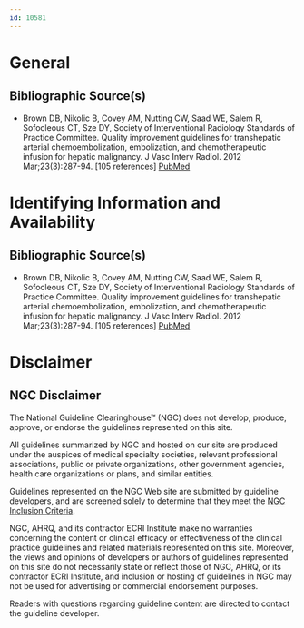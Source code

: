 ```yaml
---
id: 10581
---
```


# General

## Bibliographic Source(s)

- Brown DB, Nikolic B, Covey AM, Nutting CW, Saad WE, Salem R, Sofocleous CT, Sze DY, Society of Interventional Radiology Standards of Practice Committee. Quality improvement guidelines for transhepatic arterial chemoembolization, embolization, and chemotherapeutic infusion for hepatic malignancy. J Vasc Interv Radiol. 2012 Mar;23(3):287-94. [105 references] [ PubMed ](http://www.ncbi.nlm.nih.gov/entrez/query.fcgi?cmd=Retrieve&db=pubmed&dopt=Abstract&list_uids=22284821)

# Identifying Information and Availability

## Bibliographic Source(s)

- Brown DB, Nikolic B, Covey AM, Nutting CW, Saad WE, Salem R, Sofocleous CT, Sze DY, Society of Interventional Radiology Standards of Practice Committee. Quality improvement guidelines for transhepatic arterial chemoembolization, embolization, and chemotherapeutic infusion for hepatic malignancy. J Vasc Interv Radiol. 2012 Mar;23(3):287-94. [105 references] [ PubMed ](http://www.ncbi.nlm.nih.gov/entrez/query.fcgi?cmd=Retrieve&db=pubmed&dopt=Abstract&list_uids=22284821)

# Disclaimer

## NGC Disclaimer

The National Guideline Clearinghouse™ (NGC) does not develop, produce, approve, or endorse the guidelines represented on this site.

All guidelines summarized by NGC and hosted on our site are produced under the auspices of medical specialty societies, relevant professional associations, public or private organizations, other government agencies, health care organizations or plans, and similar entities.

Guidelines represented on the NGC Web site are submitted by guideline developers, and are screened solely to determine that they meet the [NGC Inclusion Criteria](/help-and-about/summaries/inclusion-criteria).

NGC, AHRQ, and its contractor ECRI Institute make no warranties concerning the content or clinical efficacy or effectiveness of the clinical practice guidelines and related materials represented on this site. Moreover, the views and opinions of developers or authors of guidelines represented on this site do not necessarily state or reflect those of NGC, AHRQ, or its contractor ECRI Institute, and inclusion or hosting of guidelines in NGC may not be used for advertising or commercial endorsement purposes.

Readers with questions regarding guideline content are directed to contact the guideline developer.

